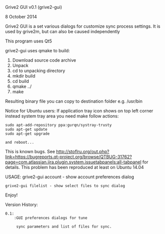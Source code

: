 Grive2 GUI v0.1 (grive2-gui)

8 October 2014

Grive2 GUI is a set various dialogs for customize sync process settings. 
It is used by grive2m, but can also be caused independently

This program uses Qt5

grive2-gui uses qmake to build:

1. Download source code archive
2. Unpack
3. cd to unpacking directory
4. mkdir build
5. cd build
6. qmake ../
7. make

Resulting binary file you can copy to destination folder e.g. /usr/bin

Notice for Ubuntu users:
	If application tray icon shows on top left corner instead system tray area you need make follow actions:
	
	sudo apt-add-repository ppa:gurqn/systray-trusty
	sudo apt-get update
	sudo apt-get upgrade
	
	and reboot...
	
This is known bugs. See 
http://stoflru.org/out.php?link=https://bugreports.qt-project.org/browse/QTBUG-31762?page=com.atlassian.jira.plugin.system.issuetabpanels:all-tabpanel
for details.
This problem has been reproduced at least on Ubuntu 14.04

USAGE:
	grive2-gui account - show account preferences dialog
	
	grive2-gui filelist - show select files to sync dialog
	

Enjoy!

Version History:

	0.1:
		:GUI preferences dialogs for tune 
		
		 sync parameters and list of files for sync.
		
